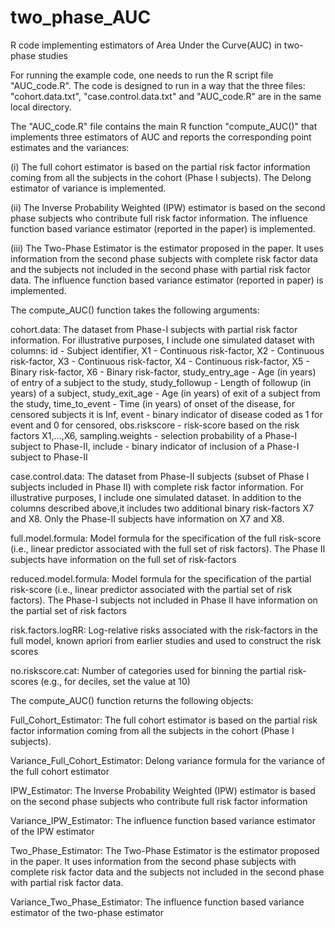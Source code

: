 # two_phase_AUC
R code implementing estimators of Area Under the Curve(AUC) in two-phase studies

For running the example code, one needs to run the R script file "AUC_code.R". The code is designed to run in a way that the three files: "cohort.data.txt", "case.control.data.txt" and "AUC_code.R" are in the same local directory.

The "AUC_code.R" file contains the main R function "compute_AUC()" that implements three estimators of AUC and reports the corresponding point estimates and the variances: 

(i) The full cohort estimator is based on the partial risk factor information coming from all the subjects in the cohort     (Phase I subjects). The Delong estimator of variance is implemented.

(ii) The Inverse Probability Weighted (IPW) estimator is based on the second phase subjects who contribute full risk factor information. The influence function based variance estimator (reported in the paper) is implemented.

(iii) The Two-Phase Estimator is the estimator proposed in the paper. It uses information from the second phase subjects with complete risk factor data and the subjects not included in the second phase with partial risk factor data. The influence function based variance estimator (reported in paper) is implemented.

The compute_AUC() function takes the following arguments:

cohort.data: The dataset from Phase-I subjects with partial risk factor information. For illustrative purposes, I include one simulated dataset with columns: 
                 id - Subject identifier,
                 X1 - Continuous risk-factor,
                 X2 - Continuous risk-factor,
                 X3 - Continuous risk-factor,
                 X4 - Continuous risk-factor,
                 X5 - Binary risk-factor,
                 X6 - Binary risk-factor,
                 study_entry_age - Age (in years) of entry of a subject to the study,
                 study_followup - Length of followup (in years) of a subject,
                 study_exit_age - Age (in years) of exit of a subject from the study,
                 time_to_event - Time (in years) of onset of the disease, for censored subjects it is Inf,
                 event - binary indicator of disease coded as 1 for event and 0 for censored,
                 obs.riskscore - risk-score based on the risk factors X1,...,X6,
                 sampling.weights - selection probability of a Phase-I subject to Phase-II,
                 include - binary indicator of inclusion of a Phase-I subject to Phase-II
              
case.control.data: The dataset from Phase-II subjects (subset of Phase I subjects included in Phase II) with complete risk factor information. For illustrative purposes, I include one simulated dataset. In addition to the columns described above,it includes two additional binary risk-factors X7 and X8. Only the Phase-II subjects have information on X7 and X8.

full.model.formula: Model formula for the specification of the full risk-score (i.e., linear predictor associated with the full set of risk factors). The Phase II subjects have information on the full set of risk-factors

reduced.model.formula: Model formula for the specification of the partial risk-score (i.e., linear predictor associated with the partial set of risk factors). The Phase-I subjects not included in Phase II have information on the partial set of risk factors

risk.factors.logRR: Log-relative risks associated with the risk-factors in the full model, known apriori from earlier studies and used to construct the risk scores

no.riskscore.cat: Number of categories used for binning the partial risk-scores (e.g., for deciles, set the value at 10)

The compute_AUC() function returns the following objects:

Full_Cohort_Estimator: The full cohort estimator is based on the partial risk factor information coming from all the subjects in the cohort (Phase I subjects). 

Variance_Full_Cohort_Estimator: Delong variance formula for the variance of the full cohort estimator

IPW_Estimator: The Inverse Probability Weighted (IPW) estimator is based on the second phase subjects who contribute full risk factor information

Variance_IPW_Estimator: The influence function based variance estimator of the IPW estimator

Two_Phase_Estimator: The Two-Phase Estimator is the estimator proposed in the paper. It uses information from the second phase subjects with complete risk factor data and the subjects not included in the second phase with partial risk factor data.

Variance_Two_Phase_Estimator: The influence function based variance estimator of the two-phase estimator




  
